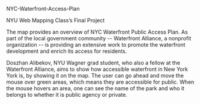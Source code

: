 NYC-Waterfront-Access-Plan

NYU Web Mapping Class’s Final Project

The map provides an overview of NYC Waterfront Public Access Plan. As part of the local government community -- Waterfront Alliance, a nonprofit organization -- is providing an extensive work to promote the waterfront development and enrich its access for residents.

Doszhan Alibekov, NYU Wagner grad student, who also a fellow at the Waterfront Alliance, aims to show how accessible waterfront in New York York is, by showing it on the map. The user can go ahead and move the mouse over green areas, which means they are accessible for public. When the mouse hovers an area, one can see the name of the park and who it belongs to whether it is public agency or private.
